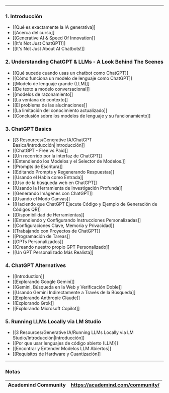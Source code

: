 
---

### 1. Introducción

- [[Qué es exactamente la IA generativa]] 
- [[Acerca del curso]]
- [[Generative AI & Speed Of Innovation]]
- [[It's Not Just ChatGPT!]]
- [[It's Not Just About AI Chatbots!]]

### 2. Understanding ChatGPT & LLMs - A Look Behind The Scenes

- [[Qué sucede cuando usas un chatbot como ChatGPT]]
- [[Cómo funciona un modelo de lenguaje como ChatGPT]]
- [[Modelo de lenguaje grande (LLM)]]
- [[De texto a modelo conversacional]]
- [[modelos de razonamiento]]
- [[La ventana de contexto]]
- [[El problema de las alucinaciones]]
- [[La limitación del conocimiento actualizado]]
- [[Conclusión sobre los modelos de lenguaje y su funcionamiento]]

### 3. ChatGPT Basics

- [[3 Resources/Generative IA/ChatGPT Basics/Introducción|Introducción]]
- [[ChatGPT - Free vs Paid]]
- [[Un recorrido por la interfaz de ChatGPT]]
- [[Entendiendo los Modelos y el Selector de Modelos.]]
- [[Prompts de Escritura]]
- [[Editando Prompts y Regenerando Respuestas]]
- [[Usando el Habla como Entrada]]
- [[Uso de la búsqueda web en ChatGPT]]
- [[Usando la Herramienta de Investigación Profunda]]
- [[Generando Imágenes con ChatGPT]]
- [[Usando el Modo Canvas]]
- [[Haciendo que ChatGPT Ejecute Código y Ejemplo de Generación de Códigos QR]]
- [[Disponibilidad de Herramientas]]
- [[Entendiendo y Configurando Instrucciones Personalizadas]]
- [[Configuraciones Clave, Memoria y Privacidad]]
- [[Trabajando con Proyectos de ChatGPT]]
- [[Programación de Tareas]]
- [[GPTs Personalizados]]
- [[Creando nuestro propio GPT Personalizado]]
- [[Un GPT Personalizado Más Realista]]

### 4. ChatGPT Alternatives

- [[Introduction]]
- [[Explorando Google Gemini]]
- [[Gemini, Búsqueda en la Web y Verificación Doble]]
- [[Usando Gemini Indirectamente a Través de la Búsqueda]]
- [[Explorando Anthropic Claude]]
- [[Explorando Grok]]
- [[Explorando Microsoft Copilot]]

### 5. Running LLMs Locally via LM Studio

- [[3 Resources/Generative IA/Running LLMs Locally via LM Studio/Introducción|Introducción]]
- [[Por que usar lenguajes de código abierto (LLM)]]
- [[Encontrar y Entender Modelos LLM Abiertos]]
- [[Requisitos de Hardware y Cuantización]]

---
### Notas

| **Academind Community** | https://academind.com/community/ |
| ----------------------- | -------------------------------- |


